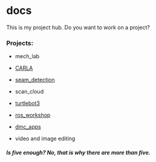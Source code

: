 # docs
This is my project hub. Do you want to work on a project? 

### Projects:

- mech_lab

- [CARLA](https://github.com/thillRobot/carla_simulator/blob/master/README.md)
- [seam_detection](https://github.com/thillRobot/seam_detection/blob/master/README.md)
- scan_cloud
- [turtlebot3](https://github.com/thillRobot/turtlebot3_setup/blob/master/README.md)
- [ros_workshop](https://github.com/thillRobot/ros_workshop/blob/master/README.md)

- [dmc_apps](https://github.com/thillRobot/dmc_apps/blob/master/README.md)

- video and image editing

##### Is five enough? No, that is why there are more than five.
